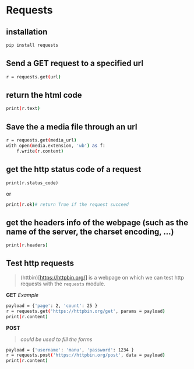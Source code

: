 # Requests

## installation
```sh
pip install requests
```

## Send a GET request to a specified url
```sh
r = requests.get(url)
```

## return the html code
```sh
print(r.text)
```

## Save the a media file through an url
```sh
r = requests.get(media_url)
with open(media.extension, 'wb') as f:
    f.write(r.content)
```

## get the http status code of a request
```
print(r.status_code)
```
or
```sh
print(r.ok)# return True if the request succeed 
```

## get the headers info of the webpage (such as the name of the server, the charset encoding, ...)
```sh
print(r.headers)
```
## Test http requests
> (httbin)[https://httpbin.org/] is a webpage on which we can test http requests with the `requests` module.

**GET**
_Example_
```sh
payload = {'page': 2, 'count': 25 }
r = requests.get('https://httpbin.org/get', params = payload)
print(r.content)
```

**POST**
> _could be used to fill the forms_
```sh
payload = {'username': 'manu', 'password': 1234 }
r = requests.post('https://httpbin.org/post', data = payload)
print(r.content)
```